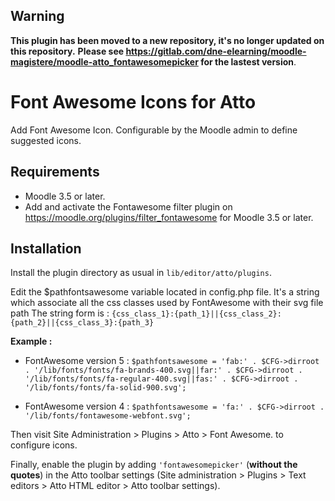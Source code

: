 ## Warning

**This plugin has been moved to a new repository, it's no longer updated on this repository.**
**Please see https://gitlab.com/dne-elearning/moodle-magistere/moodle-atto_fontawesomepicker for the lastest version**.

# Font Awesome Icons for Atto

Add Font Awesome Icon. Configurable by the Moodle admin to define suggested icons.

## Requirements
- Moodle 3.5 or later.
- Add and activate the Fontawesome filter plugin on https://moodle.org/plugins/filter_fontawesome for Moodle 3.5 or later.

## Installation
Install the plugin directory as usual in `lib/editor/atto/plugins`.

Edit the $pathfontsawesome variable located in config.php file. It's a string which associate all the css classes used by FontAwesome with their svg file path
The string form is : `{css_class_1}:{path_1}||{css_class_2}:{path_2}||{css_class_3}:{path_3}`

**Example :**
- FontAwesome version 5 : 
    `$pathfontsawesome = 'fab:' . $CFG->dirroot . '/lib/fonts/fonts/fa-brands-400.svg||far:' . $CFG->dirroot . '/lib/fonts/fonts/fa-regular-400.svg||fas:' . $CFG->dirroot . '/lib/fonts/fonts/fa-solid-900.svg';`

- FontAwesome version 4 : 
    `$pathfontsawesome = 'fa:' . $CFG->dirroot . '/lib/fonts/fontawesome-webfont.svg';`

Then visit Site Administration > Plugins > Atto > Font Awesome. to configure icons.

Finally, enable the plugin by adding `'fontawesomepicker'` (**without the quotes**) in the Atto toolbar settings (Site administration > Plugins > Text editors > Atto HTML editor > Atto toolbar settings).

